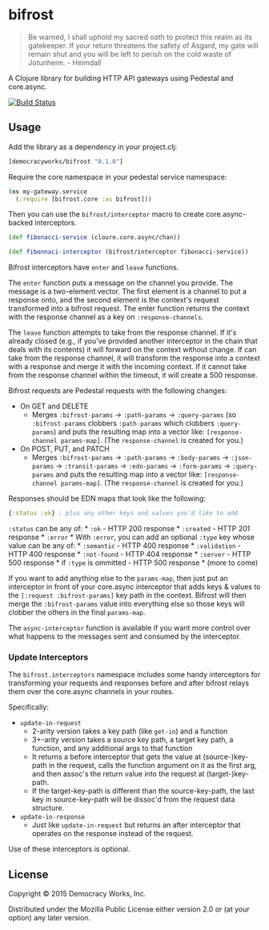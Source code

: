 # bifrost

> Be warned, I shall uphold my sacred oath to protect this realm as its
> gatekeeper. If your return threatens the safety of Asgard, my gate will
> remain shut and you will be left to perish on the cold waste of Jotunheim.
>   \- Heimdall

A Clojure library for building HTTP API gateways using Pedestal and core.async.

[![Build Status](https://travis-ci.org/democracyworks/bifrost.svg?branch=master)](https://travis-ci.org/democracyworks/bifrost)

## Usage

Add the library as a dependency in your project.clj:

```clojure
[democracyworks/bifrost "0.1.0"]
```

Require the core namespace in your pedestal service namespace:

```clojure
(ns my-gateway.service
  (:require [bifrost.core :as bifrost]))
```

Then you can use the `bifrost/interceptor` macro to create
core.async-backed interceptors.

```clojure
(def fibonacci-service (cloure.core.async/chan))

(def fibonnaci-interceptor (bifrost/interceptor fibonacci-service))
```

Bifrost interceptors have `enter` and `leave` functions.

The `enter` function puts a message on the channel you provide. The
message is a two-element vector. The first element is a channel to put
a response onto, and the second element is the context's request
transformed into a bifrost request. The enter function returns the
context with the response channel as a key on `:response-channels`.

The `leave` function attempts to take from the response channel. If
it's already closed (e.g., if you've provided another interceptor in
the chain that deals with its contents) it will forward on the context
without change. If can take from the response channel, it will
transform the response into a context with a response and merge it
with the incoming context. If it cannot take from the response channel
within the timeout, it will create a 500 response.

Bifrost requests are Pedestal requests with the following changes:

* On GET and DELETE
  * Merges `:bifrost-params` -> `:path-params` -> `:query-params` (so
    `:bifrost-params` clobbers `:path-params` which clobbers
    `:query-params`) and puts the resulting map into a vector like:
    `[response-channel params-map]`. (The `response-channel` is
    created for you.)
* On POST, PUT, and PATCH
  * Merges `:bifrost-params` -> `:path-params` -> `:body-params` ->
    `:json-params` -> `:transit-params` -> `:edn-params` ->
    `:form-params` -> `:query-params` and puts the resulting map into
    a vector like: `[response-channel params-map]`. (The
    `response-channel` is created for you.)

Responses should be EDN maps that look like the following:

```clojure
{:status :ok} ; plus any other keys and values you'd like to add
```

`:status` can be any of:
    * `:ok` - HTTP 200 response
    * `:created` - HTTP 201 response
    * `:error`
    * With `:error`, you can add an optional `:type` key whose value
      can be any of:
      * `:semantic` - HTTP 400 response
      * `:validation` - HTTP 400 response
      * `:not-found` - HTTP 404 response
      * `:server` - HTTP 500 response
      * if `:type` is ommitted - HTTP 500 response
      * (more to come)

If you want to add anything else to the `params-map`, then just put an
interceptor in front of your core.async interceptor that adds keys & values to
the `[:request :bifrost-params]` key path in the context.
Bifrost will then merge the `:bifrost-params` value into everything
else so those keys will clobber the others in the final `params-map`.

The `async-interceptor` function is available if you want more control
over what happens to the messages sent and consumed by the
interceptor.

### Update Interceptors

The `bifrost.interceptors` namespace includes some handy interceptors for
transforming your requests and responses before and after bifrost relays
them over the core.async channels in your routes.

Specifically:

* `update-in-request`
    * 2-arity version takes a key path (like `get-in`) and a function
    * 3+-arity version takes a source key path, a target key path, a function,
    and any additional args to that function
    * It returns a before interceptor that gets the value at (source-)key-path
    in the request, calls the function argument on it as the first arg, and then
    assoc's the return value into the request at (target-)key-path.
    * If the target-key-path is different than the source-key-path, the last key
    in source-key-path will be dissoc'd from the request data structure.
* `update-in-response`
    * Just like `update-in-request` but returns an after interceptor that
    operates on the response instead of the request.

Use of these interceptors is optional.

## License

Copyright © 2015 Democracy Works, Inc.

Distributed under the Mozilla Public License either version 2.0 or (at
your option) any later version.
